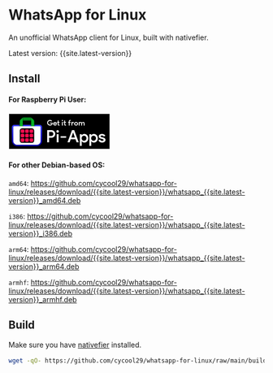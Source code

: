 # WhatsApp for Linux

An unofficial WhatsApp client for Linux, built with nativefier.

Latest version: {{site.latest-version}}

## Install

#### For Raspberry Pi User:
[![badge](https://github.com/Botspot/pi-apps/blob/master/icons/badge.png?raw=true)](https://github.com/Botspot/pi-apps)  

#### For other Debian-based OS:
`amd64`: https://github.com/cycool29/whatsapp-for-linux/releases/download/{{site.latest-version}}/whatsapp_{{site.latest-version}}_amd64.deb

`i386`: https://github.com/cycool29/whatsapp-for-linux/releases/download/{{site.latest-version}}/whatsapp_{{site.latest-version}}_i386.deb

`arm64`: https://github.com/cycool29/whatsapp-for-linux/releases/download/{{site.latest-version}}/whatsapp_{{site.latest-version}}_arm64.deb

`armhf`: https://github.com/cycool29/whatsapp-for-linux/releases/download/{{site.latest-version}}/whatsapp_{{site.latest-version}}_armhf.deb

## Build 

Make sure you have [nativefier](https://github.com/nativefier/nativefier) installed.

```bash
wget -qO- https://github.com/cycool29/whatsapp-for-linux/raw/main/build-whatsapp.sh | bash
```
